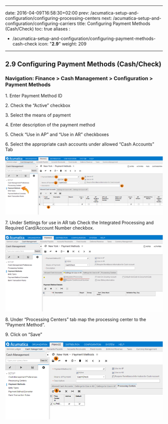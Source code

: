 
---
date: 2016-04-09T16:58:30+02:00
prev: /acumatica-setup-and-configuration/configuring-processing-centers
next: /acumatica-setup-and-configuration/configuring-carriers
title: Configuring Payment Methods (Cash/Check)
toc: true
aliases :
  - /acumatica-setup-and-configuration/configuring-payment-methods-cash-check
icon: "<b>2.9</b>"
weight: 209
---

## 2.9 Configuring Payment Methods (Cash/Check)

### Navigation: Finance > Cash Management > Configuration > Payment Methods

<p>1. Enter Payment Method ID</p>

<p>2. Check the “Active” checkbox</p>

<p>3. Select the means of payment</p>

<p>4. Enter description of the payment method</p>

<p>5. Check “Use in AP” and “Use in AR” checkboxes</p>

<p>6. Select the appropriate cash accounts under allowed “Cash Accounts” Tab</p>

![configuring-payment-methods-cash-check-1](images/configuring-payment-methods-cash-check-1.png?classes=shadow)

<p>7. Under Settings for use in AR tab Check the Integrated Processing and Required Card/Account Number
checkbox.</p>

![configuring-payment-methods-cash-check-2](images/configuring-payment-methods-cash-check-2.png?classes=shadow)

<p>8. Under “Processing Centers” tab map the processing center to the “Payment Method”.</p>

<p>9. Click on “Save”</p>

![configuring-payment-methods-cash-check-3](images/configuring-payment-methods-cash-check-3.png?classes=shadow)
